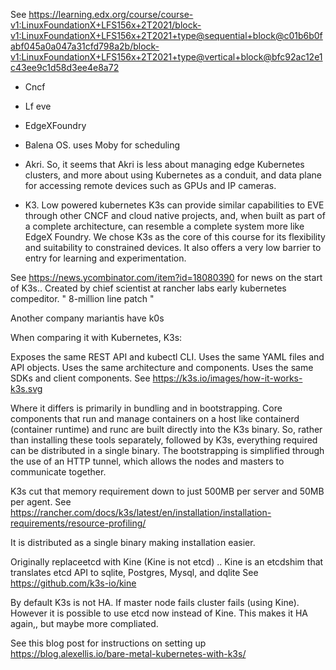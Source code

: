 See https://learning.edx.org/course/course-v1:LinuxFoundationX+LFS156x+2T2021/block-v1:LinuxFoundationX+LFS156x+2T2021+type@sequential+block@c01b6b0fabf045a0a047a31cfd798a2b/block-v1:LinuxFoundationX+LFS156x+2T2021+type@vertical+block@bfc92ac12e1c43ee9c1d58d3ee4e8a72

* Cncf
* Lf eve

* EdgeXFoundry

* Balena 
OS. uses Moby for scheduling

* Akri. 
So, it seems that Akri is less about managing edge Kubernetes clusters, and more about using Kubernetes as a conduit, and data plane for accessing remote devices such as GPUs and IP cameras.

* K3. 
Low powered kubernetes K3s can provide similar capabilities to EVE through other CNCF and cloud native projects, and, when built as part of a complete architecture, can resemble a complete system more like EdgeX Foundry. We chose K3s as the core of this course for its flexibility and suitability to constrained devices. It also offers a very low barrier to entry for learning and experimentation.

See https://news.ycombinator.com/item?id=18080390  for news on the start of K3s.. Created by chief scientist at rancher labs early kubernetes compeditor.  " 8-million line patch "

Another company mariantis have k0s

When comparing it with Kubernetes, K3s:

Exposes the same REST API and kubectl CLI.
Uses the same YAML files and API objects.
Uses the same architecture and components.
Uses the same SDKs and client components.
See https://k3s.io/images/how-it-works-k3s.svg 

Where it differs is primarily in bundling and in bootstrapping. Core components that run and manage containers on a host like containerd (container runtime) and runc are built directly into the K3s binary. So, rather than installing these tools separately, followed by K3s, everything required can be distributed in a single binary. The bootstrapping is simplified through the use of an HTTP tunnel, which allows the nodes and masters to communicate together.

K3s cut that memory requirement down to just 500MB per server and 50MB per agent. See
https://rancher.com/docs/k3s/latest/en/installation/installation-requirements/resource-profiling/

It is distributed as a single binary making installation easier.

Originally replaceetcd with Kine (Kine is not etcd) .. Kine is an etcdshim that translates etcd API to sqlite, Postgres, Mysql, and dqlite See https://github.com/k3s-io/kine 

By default K3s is not HA. If master node fails cluster fails (using Kine). However it is possible to use etcd now instead of Kine. This makes it HA again,, but maybe more compliated.

See this blog post for instructions on setting up
https://blog.alexellis.io/bare-metal-kubernetes-with-k3s/
